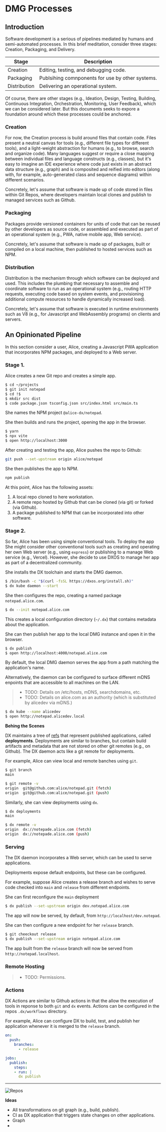 # DMG Processes

## Introduction

Software development is a serious of pipelines mediated by humans and semi-automated processes.
In this brief meditation, consider three stages: Creation, Packaging, and Delivery.

| Stage         | Description |
|---------------|-------------|
| Creation      | Editing, testing, and debugging code.             |
| Packaging     | Publsihing comnponents for use by other systems.  |
| Distribution  | Delivering an operational system.                 |

Of course, there are other stages (e.g., Ideation, Design, Testing, Building, Continuous Integration, Orchestration, Monitoring, User Feedback), which we can be considered later.
But this documents seeks to expore a foundation around which these processes could be anchored.

### Creation

For now, the Creation process is build around files that contain code.
Files present a neutral canvas for tools (e.g., different file types for different tools), and a light-weight abstraction for humans (e.g., to browse, search and organize code). 
Many languages suggest or require a close mapping between individual files and language constructs (e.g., classes), but it's easy to imagine an IDE experience where code just exists in an abstract data structure (e.g., graph) and is composited and reified into editors (along with, for example, auto-generated class and sequence diagrams) within different scenarios.

Concretely, let's assume that software is made up of code stored in files within Git Repos, where developers maintain local clones and publish to managed services such as Github.

### Packaging

Packages provide versioned containers for units of code that can be reused by other developers as source code, or assembled and executed as part of an operational system (e.g., PWA, native mobile app, Web service).

Concretely, let's assume that software is made up of packages, built or compiled on a local machine, then published to hosted services such as NPM.

### Distribution

Distribution is the mechanism through which software can be deployed and used. This includes the plumbing that necessary to assemble and coordinate software to run as an operational system (e.g., routing HTTP requests, executing code based on system events, and provisioning additional compute resources to handle dynamically increased load).

Concretely, let's assume that software is executed in runtime environments such as V8 (e.g., for Javascript and WebAssembly programs) on clients and servers.


## An Opinionated Pipeline

In this section consider a user, Alice, creating a Javascript PWA application that incorporates NPM packages, and deployed to a Web server.

### Stage 1.

Alice creates a new Git repo and creates a simple app.

```bash
$ cd ~/projects
$ git init notepad
$ cd !$
$ mkdir src dist
$ code package.json tsconfig.json src/index.html src/main.ts
```

She names the NPM project `@alice-dx/notepad`.

She then builds and runs the project, opening the app in the browser.

```bash
$ yarn
$ npx vite
$ open http://localhost:3000
```

After creating and testing the app, Alice pushes the repo to Github:

```bash
git push --set-upstream origin alice/notepad
```

She then publishes the app to NPM.

```bash
npm publish
```

At this point, Alice has the following assets:

1. A local repo cloned to here workstation.
2. A remote repo hosted by Github that can be cloned (via git) or forked (via Github).
3. A package published to NPM that can be incorporated into other software.


### Stage 2.

So far, Alice has been using simple conventional tools.
To deploy the app She might consider other conventional tools such as creating and operating her own Web server (e.g., using `express`) or publishing to a manage Web service (e.g., Vercel).
However, she decide to use DXOS to manage her app as part of a decentralized community.

She installs the DX toolchain and starts the DMG daemon.

```bash
$ /bin/bash -c "$(curl -fsSL https://dxos.org/install.sh)"
$ dx kube daemon --start
```

She then configures the repo, creating a named package `notepad.alice.com`.

```bash
$ dx --init notepad.alice.com
```

This creates a local configuration directory (`~/.dx`) that contains metadata about the application.

She can then publish her app to the local DMG instance and open it in the browser.

```bash
$ dx publish
$ open http://localhost:4000/notepad.alice.com
```

By default, the local DMG daemon serves the app from a path matching the application's name.

Alternatively, the daemon can be configured to surface different mDNS enpoints that are accessible to all machines on the LAN.

> - TODO: Details on /etc/hosts, mDNS, searchdomains, etc.
> - TODO: Details on alice.com as an authority (which is substituted by alicedev via mDNS.)

```bash
$ dx kube --name alicedev
$ open http://notepad.alicedev.local
```

**Behing the Scenes**

DX maintains a tree of [refs](https://git-scm.com/book/en/v2/Git-Internals-Git-References) that represent published applications, called **deployments**.
Deployments are similar to branches, but contain build artifacts and metadata that are not stored on other git remotes (e.g., on Github).
The DX daemon acts like a git remote for deployments.

For example, Alice can view local and remote banches using `git`.

```bash
$ git branch
main

$ git remote -v
origin	git@github.com:alice/notepad.git (fetch)
origin	git@github.com:alice/notepad.git (push)
```

Similarly, she can view deployments using `dx`.

```bash
$ dx deployments
main

$ dx remote -v
origin  dx://notepade.alice.com (fetch)
origin  dx://notepade.alice.com (push)
```


### Serving

The DX daemon incorporates a Web server, which can be used to serve applications.

Deployments expose default endpoints, but these can be configured.

For example, suppose Alice creates a release branch and wishes to serve code checked into `main` and `release` from different endpoints.

She can first reconfigure the `main` deployment

```bash
$ dx publish --set-upstream origin dev.notepad.alice.com
```

The app will now be served, by default, from `http://localhost/dev.notepad`.

She can then configure a new endpoint for her `release` branch.

```bash
$ git cheeckout release
$ dx publish --set-upstream origin notepad.alice.com
```

The app built from the `release` branch will now be served from `http://notepad.localhost`.


### Remote Hosting

> - TODO: Permissions.


### Actions

DX Actions are similar to Github actions in that the allow the execution of tools in reponse to both `git` and `dx` events.
Actions can be configured in the repos `.dx/workflows` directory.

For example, Alice can configure DX to build, test, and publish her application whenever it is merged to the `release` branch.

```yaml
on:
  push:
    branches:
      - release

jobs:
  publish:
    steps: 
    - run: |
      dx publish
```




<hr/>

![Repos](../diagrams/dmg-git.drawio.svg)

**Ideas**
- All transformations on git graph (e.g., build, publish).
- CI as DX application that triggers state changes on other applications.
- Graph
- 
